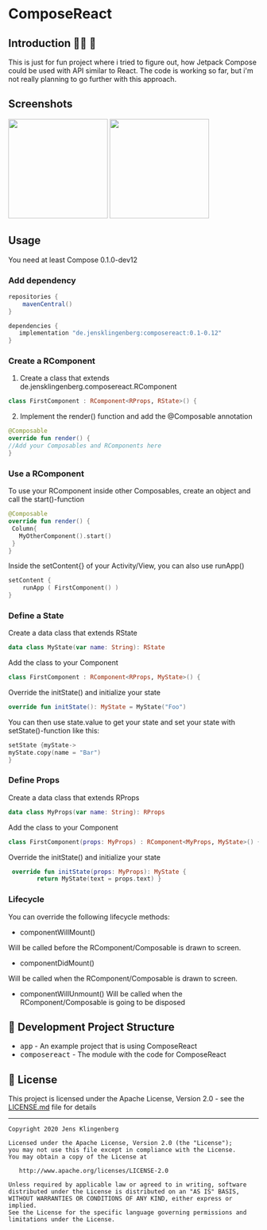 # ComposeReact

## Introduction 🙋‍♂️ 🙋‍
This is just for fun project where i tried to figure out, how Jetpack Compose could be used with API similar to React. The code is working so far, but i'm not really planning to go further with this approach.

Screenshots
-----------
[<img src="docs/screenshots/home/home_app_v0.1.png" width="200">](docs/codelef.png)
[<img src="docs/screenshots/files/files_app_v0.1.png" width="200">](docs/coderight.png)

## Usage
You need at least Compose 0.1.0-dev12

### Add dependency

```groovy
repositories {
    mavenCentral()
}

dependencies {
   implementation "de.jensklingenberg:composereact:0.1-0.12"
}
```

### Create a RComponent

1) Create a class that extends de.jensklingenberg.composereact.RComponent

```kotlin
class FirstComponent : RComponent<RProps, RState>() {
```

2) Implement the render() function and add the @Composable annotation

```kotlin
@Composable
override fun render() {
//Add your Composables and RComponents here
}
```

### Use a RComponent
To use your RComponent inside other Composables, create an object and call the start()-function

```kotlin
@Composable
override fun render() {
 Column{
   MyOtherComponent().start()
 }
}
```

Inside the setContent{} of your Activity/View, you can also use runApp()

```kotlin
setContent {
    runApp ( FirstComponent() )
}
```

### Define a State
Create a data class that extends RState

```kotlin
data class MyState(var name: String): RState
```

Add the class to your Component

```kotlin
class FirstComponent : RComponent<RProps, MyState>() {
```

Override the initState() and initialize your state 
```kotlin
override fun initState(): MyState = MyState("Foo")
```

You can then use state.value to get your state and set your state with setState()-function like this:
```kotlin
setState {myState->
myState.copy(name = "Bar")
}
```

### Define Props

Create a data class that extends RProps

```kotlin
data class MyProps(var name: String): RProps
```
Add the class to your Component

```kotlin
class FirstComponent(props: MyProps) : RComponent<MyProps, MyState>() {
```

Override the initState() and initialize your state 
```kotlin
 override fun initState(props: MyProps): MyState { 
        return MyState(text = props.text) }
```

### Lifecycle
You can override the following lifecycle methods:

* componentWillMount()

Will be called before the RComponent/Composable is drawn to screen.
 
* componentDidMount()

Will be called when the RComponent/Composable is drawn to screen.

 
* componentWillUnmount()
Will be called when the RComponent/Composable is going to be disposed

## 👷 Development Project Structure
 	
* <kbd>app</kbd> - An example project that is using ComposeReact
* <kbd>composereact</kbd> - The module with the code for ComposeReact

## 📜 License

This project is licensed under the Apache License, Version 2.0 - see the [LICENSE.md](https://github.com/Foso/ComposeReact/blob/master/LICENSE) file for details

-------

    Copyright 2020 Jens Klingenberg

    Licensed under the Apache License, Version 2.0 (the "License");
    you may not use this file except in compliance with the License.
    You may obtain a copy of the License at

       http://www.apache.org/licenses/LICENSE-2.0

    Unless required by applicable law or agreed to in writing, software
    distributed under the License is distributed on an "AS IS" BASIS,
    WITHOUT WARRANTIES OR CONDITIONS OF ANY KIND, either express or implied.
    See the License for the specific language governing permissions and
    limitations under the License.


